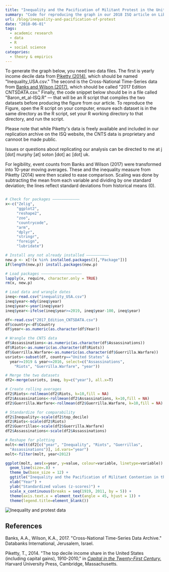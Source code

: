 ```yaml
---
title: "Inequality and the Pacification of Militant Protest in the United States, 1919-2012"
summary: "Code for reproducing the graph in our 2018 ISQ article on Liberal Pacification."
url: /blog/inequality-and-pacification-of-protest
date: "2018-06-01"
tags:
  - academic research
  - data
  - R
  - social science
categories:
  - theory & empirics
---
```


To generate the graph below, you need two data files. The first is yearly income decile data from [Piketty (2014)](https://amzn.to/2JhLrGT), which should be named "Inequality_USA.csv." The second is the Cross-National Time-Series data from [Banks and Wilson (2017)](https://www.cntsdata.com/), which should be called "2017 Edition CNTSDATA.csv." Finally, the code snippet below should be in a file called "Baron_et_al-ISQ.R" — that will be an R script that compiles the two datasets before producing the figure from our article. To reproduce the Figure, open the R script on your computer, ensure each dataset is in the same directory as the R script, set your R working directory to that directory, and run the script.

Please note that while Piketty's data is freely available and included in our replication archive on the ISQ website, the CNTS data is proprietary and cannoot be made public.

Issues or questions about replicating our analysis can be directed to me at j [dot] murphy [at] soton [dot] ac [dot] uk.

For legibility, event counts from Banks and Wilson (2017) were transformed into 10-year moving averages. These and the inequality measure from Piketty (2014) were then scaled to ease comparison. Scaling was done by subtracting the mean from each variable and dividing by one standard deviation; the lines reflect standard deviations from historical means (0).

```r

# Check for packages ————————————
x<-c("Zelig",
     "ggplot2",
     "reshape2",
     "zoo",
     "countrycode",
     "arm",
     "dplyr",
     "stringr",
     "foreign",
     "lubridate")

# Install any not already installed ——————————
new.p <- x[!(x %in% installed.packages()[,"Package"])]
if(length(new.p)) install.packages(new.p)

# Load packages ——————————————————
lapply(x, require, character.only = TRUE)
rm(x, new.p)

# Load data and wrangle dates
ineq<-read.csv("inequality_USA.csv")
ineq$year<-mdy(ineq$year)
ineq$year<-year(ineq$year)
ineq$year<-ifelse(ineq$year>=2019, ineq$year-100, ineq$year)

df<-read.csv("2017_Edition_CNTSDATA.csv")
df$country<-df$Country
df$year<-as.numeric(as.character(df$Year))

# Wrangle the CNTS data
df$Assassinations<-as.numeric(as.character(df$Assassinations))
df$Riots<-as.numeric(as.character(df$Riots))
df$Guerrilla.Warfare<-as.numeric(as.character(df$Guerrilla.Warfare))
usriots<-subset(df, country=="United States" &
  year>=1919 & year<=2016, select=c("Assassinations",
    "Riots", "Guerrilla.Warfare", "year"))

# Merge the two datasets
df2<-merge(usriots, ineq, by=c("year"), all.x=T)

# Create rolling averages
df2$Riots<-rollmean(df2$Riots, k=10,fill = NA)
df2$Assassinations<-rollmean(df2$Assassinations, k=10,fill = NA)
df2$Guerrilla.Warfare<-rollmean(df2$Guerrilla.Warfare, k=10,fill = NA)

# Standardize for comparability
df2$Inequality<-scale(df2$top_decile)
df2$Riots<-scale(df2$Riots)
df2$Guerrillas<-scale(df2$Guerrilla.Warfare)
df2$Assassinations<-scale(df2$Assassinations)

# Reshape for plotting
molt<-melt(df2[c("year", "Inequality", "Riots", "Guerrillas",
  "Assassinations")], id.vars="year")
molt<-filter(molt, year<2012)

ggplot(molt, aes(x=year, y=value, colour=variable, linetype=variable)) +
  geom_line(size=.8) +
  theme_bw(base_size = 12) +
  ggtitle("Inequality and the Pacification of Militant Contention in the U.S.") +
  xlab("Year") +
  ylab("Standardized values (z-scores)") +
  scale_x_continuous(breaks = seq(1919, 2011, by = 5)) +
  theme(axis.text.x = element_text(angle = 45, hjust = 1)) +
  theme(legend.title=element_blank())

```

![Inequality and protest data](https://i.imgur.com/OFF5kr8.png "Inequality and protest data")

## References

Banks, A.A., Wilson, K.A., 2017. "Cross-National Time-Series Data Archive." Databanks International, Jerusalem, Israel.

Piketty, T., 2014. "The top decile income share in the United States (including capital gains), 1910-2010," in [*Capital in the Twenty-First Century.*](https://amzn.to/2JhLrGT) Harvard University Press, Cambridge, Massachusetts.

